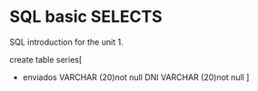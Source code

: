# SQL basic SELECTS

SQL introduction for the unit 1.

create table series[
  * enviados VARCHAR (20)not null
  DNI VARCHAR (20)not null
 ]
